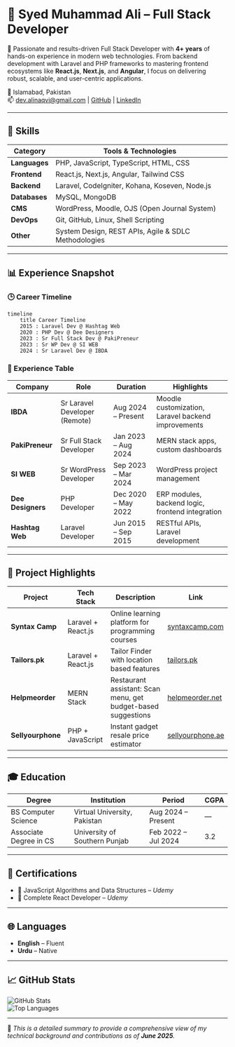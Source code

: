 
# 👋 Syed Muhammad Ali – Full Stack Developer

🚀 Passionate and results-driven Full Stack Developer with **4+ years** of hands-on experience in modern web technologies. From backend development with Laravel and PHP frameworks to mastering frontend ecosystems like **React.js**, **Next.js**, and **Angular**, I focus on delivering robust, scalable, and user-centric applications.

📍 Islamabad, Pakistan  
📫 [dev.alinaqvi@gmail.com](mailto:dev.alinaqvi@gmail.com) | [GitHub](https://github.com/techknowch) | [LinkedIn](https://www.linkedin.com/in/devalinaqvi/)

---

## 🧠 Skills

| Category              | Tools & Technologies                                       |
|-----------------------|------------------------------------------------------------|
| **Languages**         | PHP, JavaScript, TypeScript, HTML, CSS                     |
| **Frontend**          | React.js, Next.js, Angular, Tailwind CSS                   |
| **Backend**           | Laravel, CodeIgniter, Kohana, Koseven, Node.js             |
| **Databases**         | MySQL, MongoDB                                             |
| **CMS**               | WordPress, Moodle, OJS (Open Journal System)              |
| **DevOps**            | Git, GitHub, Linux, Shell Scripting                        |
| **Other**             | System Design, REST APIs, Agile & SDLC Methodologies       |

---

## 📊 Experience Snapshot

### 🕒 Career Timeline

```mermaid
timeline
    title Career Timeline
    2015 : Laravel Dev @ Hashtag Web
    2020 : PHP Dev @ Dee Designers
    2023 : Sr Full Stack Dev @ PakiPreneur
    2023 : Sr WP Dev @ SI WEB
    2024 : Sr Laravel Dev @ IBDA
```

### 💼 Experience Table

| Company           | Role                          | Duration            | Highlights                                         |
|-------------------|-------------------------------|---------------------|----------------------------------------------------|
| **IBDA**          | Sr Laravel Developer (Remote) | Aug 2024 – Present  | Moodle customization, Laravel backend improvements |
| **PakiPreneur**   | Sr Full Stack Developer       | Jan 2023 – Aug 2024 | MERN stack apps, custom dashboards                 |
| **SI WEB**        | Sr WordPress Developer        | Sep 2023 – Mar 2024 | WordPress project management                       |
| **Dee Designers** | PHP Developer                 | Dec 2020 – May 2022 | ERP modules, backend logic, frontend integration   |
| **Hashtag Web**   | Laravel Developer             | Jun 2015 – Sep 2015 | RESTful APIs, Laravel development                  |

---

## 🧩 Project Highlights

| Project           | Tech Stack         | Description                                                   | Link                                              |
|-------------------|--------------------|---------------------------------------------------------------|---------------------------------------------------|
| **Syntax Camp**   | Laravel + React.js | Online learning platform for programming courses              | [syntaxcamp.com](https://syntaxcamp.com)          |
| **Tailors.pk**    | Laravel + React.js | Tailor Finder with location based features                    | [tailors.pk](https://tailors.pk)                  |
| **Helpmeorder**   | MERN Stack         | Restaurant assistant: Scan menu, get budget-based suggestions | [helpmeorder.net](https://helpmeorder.net)        |
| **Sellyourphone** | PHP + JavaScript   | Instant gadget resale price estimator                         | [sellyourphone.ae](https://www.sellyourphone.ae/) |

---

## 🎓 Education

| Degree                       | Institution                       | Period               | CGPA  |
|------------------------------|-----------------------------------|----------------------|-------|
| BS Computer Science          | Virtual University, Pakistan      | Aug 2024 – Present   | —     |
| Associate Degree in CS       | University of Southern Punjab     | Feb 2022 – Jul 2024  | 3.2   |

---

## 📜 Certifications

- 🏅 JavaScript Algorithms and Data Structures – *Udemy*
- 🏅 Complete React Developer – *Udemy*

---

## 🌐 Languages

- **English** – Fluent  
- **Urdu** – Native

---

## 📈 GitHub Stats

![GitHub Stats](https://github-readme-stats.vercel.app/api?username=techknowch&show_icons=true&theme=radical)  
![Top Languages](https://github-readme-stats.vercel.app/api/top-langs/?username=techknowch&layout=compact&theme=radical)

---

📌 _This is a detailed summary to provide a comprehensive view of my technical background and contributions as of **June 2025**._
